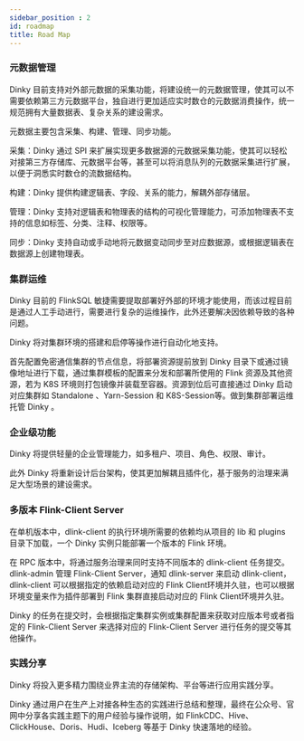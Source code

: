 ```yaml
---
sidebar_position : 2
id: roadmap
title: Road Map
---
```


### 元数据管理

Dinky 目前支持对外部元数据的采集功能，将建设统一的元数据管理，使其可以不需要依赖第三方元数据平台，独自进行更加适应实时数仓的元数据消费操作，统一规范拥有大量数据表、复杂关系的建设需求。

元数据主要包含采集、构建、管理、同步功能。

采集：Dinky 通过 SPI 来扩展实现更多数据源的元数据采集功能，使其可以轻松对接第三方存储库、元数据平台等，甚至可以将消息队列的元数据采集进行扩展，以便于洞悉实时数仓的流数据结构。

构建：Dinky 提供构建逻辑表、字段、关系的能力，解耦外部存储层。

管理：Dinky 支持对逻辑表和物理表的结构的可视化管理能力，可添加物理表不支持的信息如标签、分类、注释、权限等。

同步：Dinky 支持自动或手动地将元数据变动同步至对应数据源，或根据逻辑表在数据源上创建物理表。

### 集群运维

Dinky 目前的 FlinkSQL 敏捷需要提取部署好外部的环境才能使用，而该过程目前是通过人工手动进行，需要进行复杂的运维操作，此外还要解决因依赖导致的各种问题。

Dinky 将对集群环境的搭建和启停等操作进行自动化地支持。

首先配置免密通信集群的节点信息，将部署资源提前放到 Dinky 目录下或通过镜像地址进行下载，通过集群模板的配置来分发和部署所使用的 Flink 资源及其他资源，若为 K8S 环境则打包镜像并装载至容器。资源到位后可直接通过 Dinky 启动对应集群如 Standalone 、Yarn-Session 和 K8S-Session等。做到集群部署运维托管 Dinky 。

### 企业级功能

Dinky 将提供轻量的企业管理能力，如多租户、项目、角色、权限、审计。

此外 Dinky 将重新设计后台架构，使其更加解耦且插件化，基于服务的治理来满足大型场景的建设需求。

### 多版本 Flink-Client Server

在单机版本中，dlink-client 的执行环境所需要的依赖均从项目的 lib 和 plugins 目录下加载，一个 Dinky 实例只能部署一个版本的 Flink 环境。

在 RPC 版本中，将通过服务治理来同时支持不同版本的 dlink-client 任务提交。dlink-admin 管理 Flink-Client Server，通知 dlink-server 来启动 dlink-client，dlink-client 可以根据指定的依赖启动对应的 Flink Client环境并久驻，也可以根据环境变量来作为插件部署到 Flink 集群直接启动对应的 Flink Client环境并久驻。

Dinky 的任务在提交时，会根据指定集群实例或集群配置来获取对应版本号或者指定的 Flink-Client Server 来选择对应的 Flink-Client Server 进行任务的提交等其他操作。

### 实践分享

Dinky 将投入更多精力围绕业界主流的存储架构、平台等进行应用实践分享。

Dinky 通过用户在生产上对接各种生态的实践进行总结和整理，最终在公众号、官网中分享各实践主题下的用户经验与操作说明，如 FlinkCDC、Hive、ClickHouse、Doris、Hudi、Iceberg 等基于 Dinky 快速落地的经验。

